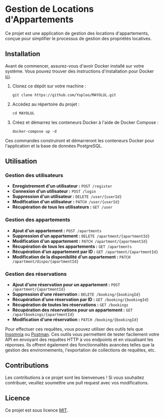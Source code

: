 # Gestion de Locations d'Appartements

Ce projet est une application de gestion des locations d'appartements, conçue pour simplifier le processus de gestion des propriétés locatives.

## Installation

Avant de commencer, assurez-vous d'avoir Docker installé sur votre système. Vous pouvez trouver des instructions d'installation pour Docker [ici](https://docs.docker.com/get-docker/).

1. Clonez ce dépôt sur votre machine :

    ```
    git clone https://github.com/Yoploo/MAYOLUL.git
    ```

2. Accédez au répertoire du projet :

    ```
    cd MAYOLUL
    ```

3. Créez et démarrez les conteneurs Docker à l'aide de Docker Compose :

    ```
    docker-compose up -d
    ```

Ces commandes construiront et démarreront les conteneurs Docker pour l'application et la base de données PostgreSQL.

## Utilisation

### Gestion des utilisateurs
- **Enregistrement d'un utilisateur :** `POST /register`
- **Connexion d'un utilisateur :** `POST /login`
- **Suppression d'un utilisateur :** `DELETE /user/{userId}`
- **Modification d'un utilisateur :** `PATCH /user/{userId}`
- **Récupération de tous les utilisateurs :** `GET /user`

### Gestion des appartements
- **Ajout d'un appartement :** `POST /apartments`
- **Suppression d'un appartement :** `DELETE /apartment/{apartmentId}`
- **Modification d'un appartement :** `PATCH /apartment/{apartmentId}`
- **Récupération de tous les appartements :** `GET /apartments`
- **Récupération d'un appartement par ID :** `GET /apartment/{apartmentId}`
- **Modification de la disponibilité d'un appartement :** `PATCH /apartment/dispo/{apartmentId}`

### Gestion des réservations
- **Ajout d'une réservation pour un appartement :** `POST /apartment/{apartmentId}`
- **Suppression d'une réservation :** `DELETE /booking/{bookingId}`
- **Récupération d'une réservation par ID :** `GET /booking/{bookingId}`
- **Récupération de toutes les réservations :** `GET /bookings`
- **Récupération des réservations pour un appartement :** `GET /apartbookings/{apartmentId}`
- **Modification d'une réservation :** `PATCH /booking/{bookingId}`

Pour effectuer ces requêtes, vous pouvez utiliser des outils tels que [Insomnia](https://insomnia.rest/) ou [Postman](https://www.postman.com/). Ces outils vous permettent de tester facilement votre API en envoyant des requêtes HTTP à vos endpoints et en visualisant les réponses. Ils offrent également des fonctionnalités avancées telles que la gestion des environnements, l'exportation de collections de requêtes, etc.



## Contributions

Les contributions à ce projet sont les bienvenues ! Si vous souhaitez contribuer, veuillez soumettre une pull request avec vos modifications.

## Licence

Ce projet est sous licence [MIT](LICENSE).
